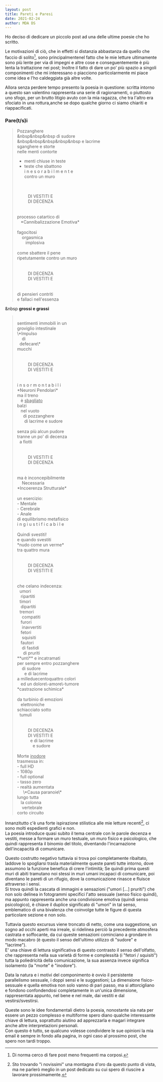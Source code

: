 ```yaml
---
layout: post
title: Pareti e Paresi
date: 2021-02-24
author: MDA DS
---
```

Ho deciso di dedicare un piccolo post ad una delle ultime poesie che ho scritto.

Le motivazioni di ciò, che in effetti si distanzia abbastanza da quello che faccio di solito[^1], sono principalmentenel fatto che le mie letture ultimamente sono più lente per via di impegni e altre cose e conseguentemente è più lenta la trattazione nei post; Inoltre il fatto di dare un po' più spazio a singoli componimenti che mi interessano o piacciono particolarmente mi piace come idea e l'ho caldeggiata già altre volte.

Allora senza perdere tempo presento la poesia in questione: scritta intorno a questo san valentino rappresenta una serie di ragionamenti, o piuttosto uno sfogo, per un brutto litigio avuto con la mia ragazza, che tra l'altro era sfociato in una rottura,anche se dopo qualche giorno ci siamo chiariti e riappacificati.

### Pare(t/s)i

>Pozzanghere<br>
>&nbsp&nbsp&nbsp di sudore<br>
>&nbsp&nbsp&nbsp&nbsp&nbsp e lacrime<br>
>sganghere e storte<br>
>nelle menti contorte<br>
> - menti chiuse in teste<br>
> - teste che sbattono<br>
>i n e s o r a b i l m e n t e<br>
>contro un muro<br>
><br>
><br>
>&nbsp&nbsp&nbsp&nbsp&nbsp&nbsp&nbsp&nbsp DI VESTITI E<br>
>&nbsp&nbsp&nbsp&nbsp&nbsp&nbsp&nbsp&nbsp DI DECENZA<br>
><br>
><br>
>processo catartico di<br>
>&nbsp&nbsp *Cannibalizzazione Emotiva*<br>
><br>
>fagocitosi<br>
>&nbsp&nbsp&nbsp orgasmica<br>
>&nbsp&nbsp&nbsp&nbsp&nbsp&nbsp implosiva<br>
><br>
>come sbattere il pene<br>
>ripetutamente contro un muro<br>
><br>
><br>
>&nbsp&nbsp&nbsp&nbsp&nbsp&nbsp&nbsp&nbsp DI DECENZA<br>
>&nbsp&nbsp&nbsp&nbsp&nbsp&nbsp&nbsp&nbsp DI VESTITI E<br>
><br>
><br>
>di pensieri contriti<br>
>e fallaci nell'essenza<br>
&nbsp **grossi e grassi**<br>
><br>
>sentimenti immobili in un<br>
>groviglio intestinale<br>
>\*Impulso<br>
>&nbsp&nbsp&nbsp di<br>
>&nbsp defecare\*<br>
>mucchi<br>
><br>
><br>
>&nbsp&nbsp&nbsp&nbsp&nbsp&nbsp&nbsp&nbsp DI DECENZA<br>
>&nbsp&nbsp&nbsp&nbsp&nbsp&nbsp&nbsp&nbsp DI VESTITI E<br>
><br>
><br>
>i n s o r m o n t a b i l i<br>
>*Neuroni Pendolari*<br>
>ma il treno<br>
>&nbsp&nbsp è <span style="text-decoration: underline">sbagliato</span><br>
>balzi<br>
>&nbsp&nbsp nel vuoto<br>
>&nbsp&nbsp&nbsp&nbsp di pozzanghere<br>
>&nbsp&nbsp&nbsp&nbsp&nbsp di lacrime e sudore<br>
><br>
>senza più alcun pudore<br>
>tranne un po' di decenza<br>
>&nbsp a fiotti<br>
><br>
><br>
>&nbsp&nbsp&nbsp&nbsp&nbsp&nbsp&nbsp&nbsp DI VESTITI E<br>
>&nbsp&nbsp&nbsp&nbsp&nbsp&nbsp&nbsp&nbsp DI DECENZA<br>
><br>
><br>
>ma è inconcepibilmente<br>
>&nbsp&nbsp&nbsp Necessaria<br>
>*Incoerenza Strutturale*<br>
><br>
>un esercizio:<br>
> - Mentale<br>
> - Cerebrale<br>
> - Anale<br>
>di equilibrismo metafisico<br>
>i n g i u s t i f i c a b i l e<br>
><br>
>Quindi svestiti!<br>
>e quando svestiti<br>
>*nudo come un verme*<br>
>tra quattro mura<br>
><br>
><br>
>&nbsp&nbsp&nbsp&nbsp&nbsp&nbsp&nbsp&nbsp DI DECENZA<br>
>&nbsp&nbsp&nbsp&nbsp&nbsp&nbsp&nbsp&nbsp DI VESTITI E<br>
><br>
><br>
>che celano indecenza:<br>
>&nbsp umori<br>
>&nbsp&nbsp ripartiti<br>
>&nbsp timori<br>
>&nbsp&nbsp dipartiti<br>
>&nbsp tremori<br>
>&nbsp&nbsp&nbsp compatiti<br>
>&nbsp&nbsp furori<br>
>&nbsp&nbsp&nbsp inavvertiti<br>
>&nbsp&nbsp fetori<br>
>&nbsp&nbsp&nbsp squisiti<br>
>&nbsp&nbsp fautori<br>
>&nbsp&nbsp&nbsp di fastidi<br>
>&nbsp&nbsp&nbsp&nbsp di pruriti<br>
>**unti** e incatramati<br>
>per sempre entro pozzanghere<br>
>&nbsp&nbsp&nbsp di sudore<br>
>&nbsp&nbsp&nbsp&nbsp&nbsp e di lacrime<br>
>a milleduecentoquattro colori<br>
>&nbsp&nbsp ed un dolore\-amore\-tumore<br>
>*castrazione schimica*<br>
><br>
>da turbinio di emozioni<br>
>&nbsp&nbsp elettroniche<br>
>schiacciato sotto<br>
>&nbsp tumuli<br>
><br>
><br>
>&nbsp&nbsp&nbsp&nbsp&nbsp&nbsp&nbsp&nbsp DI DECENZA<br>
>&nbsp&nbsp&nbsp&nbsp&nbsp&nbsp&nbsp&nbsp DI VESTITI E<br>
>&nbsp&nbsp&nbsp&nbsp&nbsp&nbsp&nbsp&nbsp&nbsp&nbsp e di lacrime<br>
>&nbsp&nbsp&nbsp&nbsp&nbsp&nbsp&nbsp&nbsp&nbsp&nbsp&nbsp&nbsp e sudore<br>
><br>
>Morte <span style="text-decoration: underline">inodore</span><br>
>trasmessa in:<br>
> - full HD<br>
> - 1080p<br>
> - full optional<br>
> - tasso zero<br>
> - realtà aumentata<br>
>&nbsp&nbsp&nbsp&nbsp \*Causa paranoie\*<br>
>lungo tutta<br>
>&nbsp&nbsp la colonna<br>
>&nbsp&nbsp&nbsp vertebrale<br>
>corto circuito<br>

Innanzitutto c'è una forte ispirazione stilistica alle mie letture recenti[^2], ci sono molti espedienti grafici e non.<br>
La poesia introduce quasi subito il tema centrale con le parole decenza e vestiti, messe a formare un muro testuale, un muro fisico e psicologico, che quindi rappresenta il binomio del titolo, diventando l'incarnazione dell'incapacità di comunicare.

Questo costrutto negativo tuttavia si trova poi completamente ribaltato, laddove lo spogliarsi trasla materialmente queste pareti tutte intorno, dove assumono la funzione benefica di crere l'intimità; Se quindi prima questi muri di abiti tramutano noi stessi in muri umani incapaci di comunicare, poi diventano le pareti di un rifugio, dove la comunicazione rinasce e fluisce attraverso i sensi.<br>
Si trova quindi la cascata di immagini e sensazioni ("umori [...] pruriti") che non solo delinea in fotogrammi specifici l'atto sessuale (senso fisico quindi), ma appunto rappresenta anche una condivisione emotiva (quindi senso psicologico), è chiave il duplice significato di "umori" in tal senso, emblematico di una bivalenza che coinvolge tutte le figure di questa particolare sezione e non solo.

Tuttavia questo excursus viene troncato di netto, come una suggestione, un sogno ad occhi aperti ma irreale, si ridelinea perciò la precedente atmosfera castrata e soffocante, da cui queste sensazioni cominciano a grondare in modo macabro (è questo il senso dell'ultimo utilizzo di "sudore" e "lacrime").<br>
E' una chiave di lettura significativa di questo contrasto il senso dell'olfatto, che rappresenta nella sua varietà di forme e complessità (i "fetori / squisiti") tutta la poliedricità della comunicazione, la sua assenza invece significa isolamento (la "morte" è "inodore").

Data la natura e i motivi del componimento è ovvio il persistente parallelismo sessuale, i doppi sensi e le suggestioni; La dimensione fisico-sessuale e quella emotiva non solo vanno di pari passo, ma si attorcigliano e fondono confondendosi completamente in un'unica dimensione, rappresentata appunto, nel bene e nel male, dai vestiti e dal vestirsi/svestirsi.

Queste sono le idee fondamentali dietro la poesia, nonostante sia nata per essere un pezzo complesso e multiforme spero diano qualche interessante chiave di lettura, soprattutto aiutino ad apprezzarla e magari integrare anche altre interpretazioni personali.<br>
Con questo è tutto, se qualcuno volesse condividere le sue opinioni la mia email è sempre in fondo alla pagina, in ogni caso al prossimo post, che spero non tardi troppo.


[^1]: Di norma cerco di fare post meno frequenti ma corposi.
[^2]: Sto trovando "i novissimi" una montagna d'oro da questo punto di vista, ma ne parlerò meglio in un post dedicato su cui spero di riuscire a lavorare prossimamente.